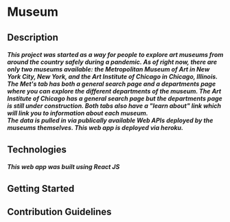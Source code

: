 # Museum

#####     



## Description

##### This project was started as a way for people to explore art museums from around the country safely during a pandemic. As of right now, there are only two museums available: the Metropolitan Museum of Art in New York City, New York, and the Art Institute of Chicago in Chicago, Illinois. The Met's tab has both a general search page and a departments page where you can explore the different departments of the museum. The Art Institute of Chicago has a general search page but the departments page is still under construction. Both tabs also have a "learn about" link which will link you to information about each museum. <br/> The data is pulled in via publically available Web APIs deployed by the museums themselves. This web app is deployed via heroku.





## Technologies

##### This web app was built using React JS





## Getting Started








## Contribution Guidelines

##### 